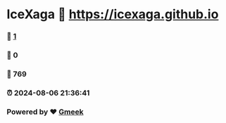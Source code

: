 # IceXaga :link: https://icexaga.github.io 
### :page_facing_up: [1](https://icexaga.github.io/tag.html) 
### :speech_balloon: 0 
### :hibiscus: 769 
### :alarm_clock: 2024-08-06 21:36:41 
### Powered by :heart: [Gmeek](https://github.com/Meekdai/Gmeek)

